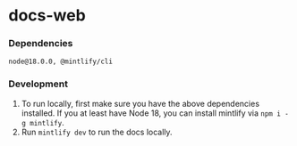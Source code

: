 # docs-web

### Dependencies
```node@18.0.0, @mintlify/cli```

### Development
1. To run locally, first make sure you have the above dependencies installed. If you at least have Node 18, you can install mintlify via `npm i -g mintlify`.
2. Run `mintlify dev` to run the docs locally.